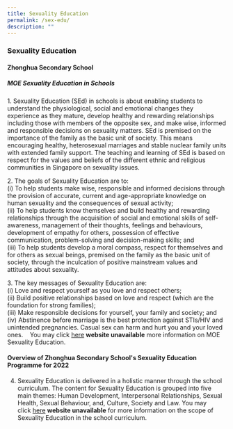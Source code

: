 ```yaml
---
title: Sexuality Education
permalink: /sex-edu/
description: ""
---
```

### **Sexuality Education**

#### **Zhonghua Secondary School**

##### **MOE Sexuality Education in Schools** 
1\. Sexuality Education (SEd) in schools is about enabling students to understand the physiological, social and emotional changes they experience as they mature, develop healthy and rewarding relationships including those with members of the opposite sex, and make wise, informed and responsible decisions on sexuality matters. SEd is premised on the importance of the family as the basic unit of society. This means encouraging healthy, heterosexual marriages and stable nuclear family units with extended family support. The teaching and learning of SEd is based on respect for the values and beliefs of the different ethnic and religious communities in Singapore on sexuality issues.

2\. The goals of Sexuality Education are to:      <br>
(i) To help students make wise, responsible and informed decisions through the provision of accurate, current and age-appropriate knowledge on human sexuality and the consequences of sexual activity; <br>
(ii) To help students know themselves and build healthy and rewarding relationships through the acquisition of social and emotional skills of self-awareness, management of their thoughts, feelings and behaviours, development of empathy for others, possession of effective communication, problem-solving and decision-making skills; and <br>
(iii) To help students develop a moral compass, respect for themselves and for others as sexual beings, premised on the family as the basic unit of society, through the inculcation of positive mainstream values and attitudes about sexuality.   

3\. The key messages of Sexuality Education are:   <br>
(i) Love and respect yourself as you love and respect others; <br>
(ii) Build positive relationships based on love and respect (which are the foundation for strong families); <br>
(iii) Make responsible decisions for yourself, your family and society; and <br>
(iv) Abstinence before marriage is the best protection against STIs/HIV and unintended pregnancies. Casual sex can harm and hurt you and your loved ones.   
You may click [here](https://www.moe.gov.sg/education/programmes/social-and-emotional-learning/sexuality-education) **website unavailable** more information on MOE Sexuality Education.

#### **Overview of Zhonghua Secondary School's Sexuality Education Programme for 2022**

4. Sexuality Education is delivered in a holistic manner through the school curriculum. The content for Sexuality Education is grouped into five main themes: Human Development, Interpersonal Relationships, Sexual Health, Sexual Behaviour, and, Culture, Society and Law. You may click [here](https://www.moe.gov.sg/education/programmes/social-and-emotional-learning/sexuality-education/scope-and-teaching-approach-of-sexuality-education-in-schools) **website unavailable** for more information on the scope of Sexuality Education in the school curriculum.
